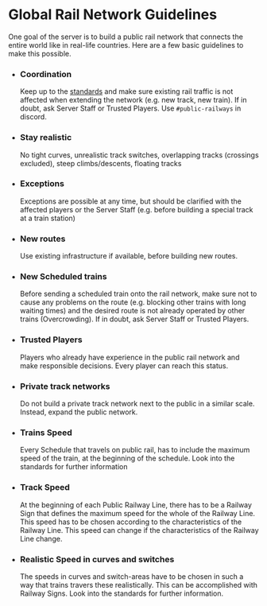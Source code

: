 # Global Rail Network Guidelines
One goal of the server is to build a public rail network that connects the entire world like in real-life countries. Here are a few basic guidelines to make this possible.

- ### Coordination
  Keep up to the [standards](https://github.com/MisterJulsen/MinecraftCommunityServer/blob/main/standards.md) and make sure existing rail traffic is not affected when extending the network (e.g. new track, new train). If in doubt, ask Server Staff or Trusted Players. Use `#public-railways` in discord.
- ### Stay realistic
  No tight curves, unrealistic track switches, overlapping tracks (crossings excluded), steep climbs/descents, floating tracks
- ### Exceptions
  Exceptions are possible at any time, but should be clarified with the affected players or the Server Staff (e.g. before building a special track at a train station)
- ### New routes
  Use existing infrastructure if available, before building new routes.
- ### New Scheduled trains
  Before sending a scheduled train onto the rail network, make sure not to cause any problems on the route (e.g. blocking other trains with long waiting times) and the desired route is not already operated by other trains (Overcrowding). If in doubt, ask Server Staff or Trusted Players.
- ### Trusted Players
  Players who already have experience in the public rail network and make responsible decisions. Every player can reach this status.
- ### Private track networks
  Do not build a private track network next to the public in a similar scale. Instead, expand the public network.
- ### Trains Speed
  Every Schedule that travels on public rail, has to include the maximum speed of the train, at the beginning of the schedule. Look into the standards for further information
- ### Track Speed
  At the beginning of each Public Railway Line, there has to be a Railway Sign that defines the maximum speed for the whole of the Railway Line. This speed has to be chosen according to the characteristics of the Railway Line. This speed can change if the characteristics of the Railway Line change.
- ### Realistic Speed in curves and switches
  The speeds in curves and switch-areas have to be chosen in such a way that trains travers these realistically. This can be accomplished with Railway Signs. Look into the standards for further information.

